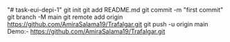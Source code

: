 "# task-eui-depi-1"  git init git add README.md git commit -m "first commit" git branch -M main git remote add origin https://github.com/AmiraSalama19/Trafalgar.git git push -u origin main
Demo:- https://github.com/AmiraSalama19/Trafalgar.git
